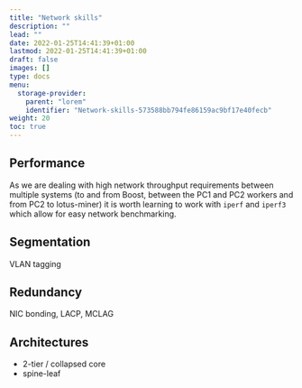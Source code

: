 ```yaml
---
title: "Network skills"
description: ""
lead: ""
date: 2022-01-25T14:41:39+01:00
lastmod: 2022-01-25T14:41:39+01:00
draft: false
images: []
type: docs
menu:
  storage-provider:
    parent: "lorem"
    identifier: "Network-skills-573588bb794fe86159ac9bf17e40fecb"
weight: 20
toc: true
---
```


## Performance
As we are dealing with high network throughput requirements between multiple systems (to and from Boost, between the PC1 and PC2 workers and from PC2 to lotus-miner) it is worth learning to work with `iperf` and `iperf3` which allow for easy network benchmarking.

## Segmentation
VLAN tagging

## Redundancy
NIC bonding, LACP, MCLAG

## Architectures
- 2-tier / collapsed core
- spine-leaf



